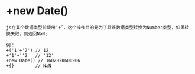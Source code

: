 # +new Date()
`js在某个数据类型前使用‘+’，这个操作目的是为了将该数据类型转换为Number类型，如果转换失败，则返回NaN;`
```
例：
+('1'+'2') // 12
+'1'+''2   // '12'
+new Date() // 1602820600906
+{}        // NaN
```
